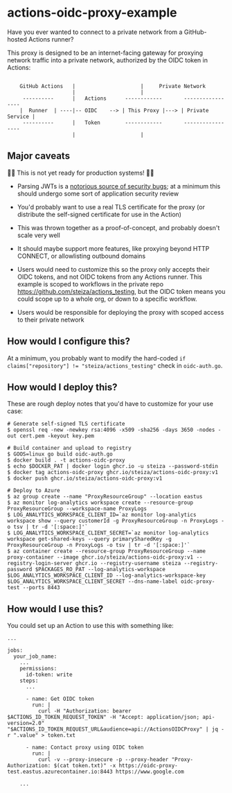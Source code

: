 # actions-oidc-proxy-example

Have you ever wanted to connect to a private network from a GitHub-hosted Actions runner?

This proxy is designed to be an internet-facing gateway for proxying network traffic into a private network, authorized by the OIDC token in Actions:

```

    GitHub Actions   |                     |     Private Network
                     |                     |
     ----------      |   Actions      ------------       -----------------
    |  Runner  | ----|-- OIDC    --> | This Proxy |---> | Private Service |
     ----------      |   Token        ------------       -----------------
                     |                     |

```

## Major caveats

🚨🚨 This is not yet ready for production systems! 🚨🚨

- Parsing JWTs is a [notorious source of security bugs](https://auth0.com/blog/critical-vulnerabilities-in-json-web-token-libraries/); at a minimum this should undergo some sort of application security review

- You'd probably want to use a real TLS certificate for the proxy (or distribute the self-signed certificate for use in the Action)

- This was thrown together as a proof-of-concept, and probably doesn't scale very well

- It should maybe support more features, like proxying beyond HTTP CONNECT, or allowlisting outbound domains

- Users would need to customize this so the proxy only accepts their OIDC tokens, and not OIDC tokens from any Actions runner. This example is scoped to workflows in the private repo https://github.com/steiza/actions_testing, but the OIDC token means you could scope up to a whole org, or down to a specific workflow.

- Users would be responsible for deploying the proxy with scoped access to their private network

## How would I configure this?

At a minimum, you probably want to modify the hard-coded `if claims["repository"] != "steiza/actions_testing"` check in `oidc-auth.go`.

## How would I deploy this?

These are rough deploy notes that you'd have to customize for your use case:

```
# Generate self-signed TLS certificate
$ openssl req -new -newkey rsa:4096 -x509 -sha256 -days 3650 -nodes -out cert.pem -keyout key.pem

# Build container and upload to registry
$ GOOS=linux go build oidc-auth.go
$ docker build . -t actions-oidc-proxy
$ echo $DOCKER_PAT | docker login ghcr.io -u steiza --password-stdin
$ docker tag actions-oidc-proxy ghcr.io/steiza/actions-oidc-proxy:v1
$ docker push ghcr.io/steiza/actions-oidc-proxy:v1

# Deploy to Azure
$ az group create --name "ProxyResourceGroup" --location eastus
$ az monitor log-analytics workspace create --resource-group ProxyResourceGroup --workspace-name ProxyLogs
$ LOG_ANALYTICS_WORKSPACE_CLIENT_ID=`az monitor log-analytics workspace show --query customerId -g ProxyResourceGroup -n ProxyLogs -o tsv | tr -d '[:space:]'`
$ LOG_ANALYTICS_WORKSPACE_CLIENT_SECRET=`az monitor log-analytics workspace get-shared-keys --query primarySharedKey -g ProxyResourceGroup -n ProxyLogs -o tsv | tr -d '[:space:]'`
$ az container create --resource-group ProxyResourceGroup --name proxy-container --image ghcr.io/steiza/actions-oidc-proxy:v1 --registry-login-server ghcr.io --registry-username steiza --registry-password $PACKAGES_RO_PAT --log-analytics-workspace $LOG_ANALYTICS_WORKSPACE_CLIENT_ID --log-analytics-workspace-key $LOG_ANALYTICS_WORKSPACE_CLIENT_SECRET --dns-name-label oidc-proxy-test --ports 8443
```

## How would I use this?

You could set up an Action to use this with something like:

```
...

jobs:
  your_job_name:
    ...
    permissions:
      id-token: write
    steps:
      ...

      - name: Get OIDC token
        run: |
          curl -H "Authorization: bearer $ACTIONS_ID_TOKEN_REQUEST_TOKEN" -H "Accept: application/json; api-version=2.0" "$ACTIONS_ID_TOKEN_REQUEST_URL&audience=api://ActionsOIDCProxy" | jq -r ".value" > token.txt

      - name: Contact proxy using OIDC token
        run: |
          curl -v --proxy-insecure -p --proxy-header "Proxy-Authorization: $(cat token.txt)" -x https://oidc-proxy-test.eastus.azurecontainer.io:8443 https://www.google.com

    ...
```
